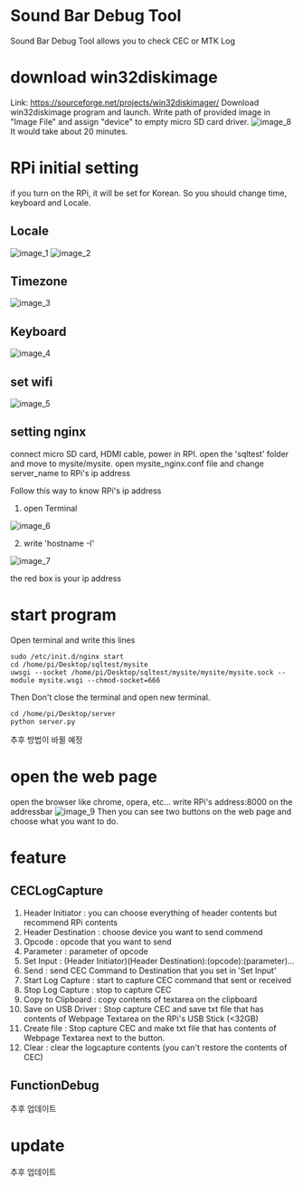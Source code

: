 
Sound Bar Debug Tool
====================
Sound Bar Debug Tool allows you to check CEC or MTK Log 

# download win32diskimage
Link: https://sourceforge.net/projects/win32diskimager/
Download win32diskimage program and launch.
Write path of provided image in "Image File" and assign "device" to empty micro SD card driver. 
![image_8](./image/8.jpeg)
It would take about 20 minutes.

# RPi initial setting
if you turn on the RPi, it will be set for Korean. So you should change time, keyboard and Locale.
## Locale
![image_1](./image/1.jpeg)
![image_2](./image/2.jpeg)

## Timezone
![image_3](./image/3.jpeg)

## Keyboard
![image_4](./image/4.jpeg)

## set wifi
![image_5](./image/5.jpeg)


## setting nginx
connect micro SD card, HDMI cable, power in RPI.
open the 'sqltest' folder and move to mysite/mysite.
open mysite_nginx.conf file and change server_name to RPi's ip address

Follow this way to know RPi's ip address
1. open Terminal

![image_6](./image/6.png)

2. write 'hostname -I'

![image_7](./image/7.png)

the red box is your ip address

# start program 
Open terminal and write this lines

	sudo /etc/init.d/nginx start
	cd /home/pi/Desktop/sqltest/mysite 
	uwsgi --socket /home/pi/Desktop/sqltest/mysite/mysite/mysite.sock --module mysite.wsgi --chmod-socket=666

Then Don't close the terminal and open new terminal.

	cd /home/pi/Desktop/server
	python server.py
추후 방법이 바뀔 예정

# open the web page
open the browser like chrome, opera, etc...
write RPi's address:8000 on the addressbar
![image_9](./image/9.jpeg)
Then you can see two buttons on the web page and choose what you want to do.

# feature

## CECLogCapture
1. Header Initiator : you can choose everything of header contents but recommend RPi contents
2. Header Destination : choose device you want to send commend
3. Opcode : opcode that you want to send
4. Parameter : parameter of opcode
5. Set Input : (Header Initiator)(Header Destination):(opcode):(parameter)...
6. Send : send CEC Command to Destination that you set in 'Set Input'
7. Start Log Capture : start to capture CEC command that sent or received 
8. Stop Log Capture : stop to capture CEC
9. Copy to Clipboard : copy contents of textarea on the clipboard
10. Save on USB Driver : Stop capture CEC and save txt file that has contents of Webpage Textarea on the RPi's USB Stick (<32GB)
11. Create file : Stop capture CEC and make txt file that has contents of Webpage Textarea next to the button.
12. Clear : clear the logcapture contents (you can't restore the contents of CEC)
## FunctionDebug
추후 업데이트
# update
추후 업데이트
